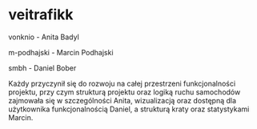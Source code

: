 # veitrafikk

vonknio - Anita Badyl

m-podhajski - Marcin Podhajski

smbh - Daniel Bober

Każdy przyczynił się do rozwoju na całej przestrzeni funkcjonalności projektu, przy czym strukturą projektu oraz logiką ruchu samochodów zajmowała się w szczególności Anita, wizualizacją oraz dostępną dla użytkownika funkcjonalnością Daniel, a strukturą kraty oraz statystykami Marcin.
